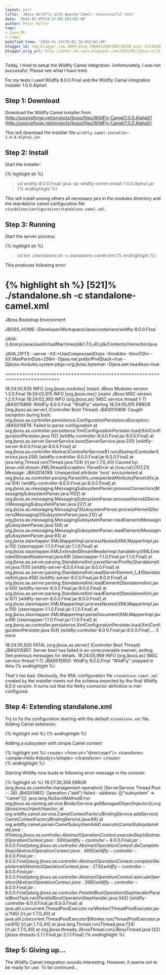 ```yaml
---
layout: post
title: 'JBoss Wildfly with Apache Camel: Unsuccessful test'
date: '2014-05-09T19:37:00.001+02:00'
author: Peter Keller
tags:
- Java EE
- Camel
modified_time: '2016-01-15T10:01:10.052+01:00'
blogger_id: tag:blogger.com,1999:blog-7980432895360710298.post-4124914548937241944
blogger_orig_url: http://peter-on-java.blogspot.com/2014/05/jboss-wildfly-with-apache-camel-first.html
---
```



Today, I tried to setup the Wildfly Camel integration. Unfortunately, I was not successful. 
Please see what I have tried.

For my tests I used Wildfly 8.0.0.Final and the Wildfly Camel integration installer 1.0.0.Alpha1.

## Step 1: Download

Download the Wildfly Camel installer from [http://sourceforge.net/projects/jboss/files/WildFly-Camel/1.0.0.Alpha1/](http://sourceforge.net/projects/jboss/files/WildFly-Camel/1.0.0.Alpha1/)

This will download the installer file `wildfly-camel-installer-1.0.0.Alpha1.jar`

## Step 2: Install

Start the installer:

{% highlight sh %}
> cd wildfly-8.0.0.Final/
> java -jar wildfly-camel-install-1.0.0.Alpha1.jar 
{% endhighlight %}    

This will install among others all necessary jars in the modules directory and the standalone camel 
configuration file `standalone/configuration/standalone-camel.xml`.

## Step 3: Running

Start the server process:

{% highlight sh %}
>  cd bin
> ./standalone.sh -c standalone-camel.xml
{% endhighlight %}    

 This produces following error:

{% highlight sh %}
[521]% ./standalone.sh -c standalone-camel.xml
=========================================================================

  JBoss Bootstrap Environment

  JBOSS_HOME: /Developer/Workspace/Java/containers/wildfly-8.0.0.Final

  JAVA: /Library/Java/JavaVirtualMachines/jdk1.7.0_40.jdk/Contents/Home/bin/java

  JAVA_OPTS:  -server -XX:+UseCompressedOops -Xms64m -Xmx512m -XX:MaxPermSize=256m 
    -Djava.net.preferIPv4Stack=true -Djboss.modules.system.pkgs=org.jboss.byteman 
    -Djava.awt.headless=true

=========================================================================

18:24:00,635 INFO  [org.jboss.modules] (main) JBoss Modules version 1.3.0.Final
18:24:02,615 INFO  [org.jboss.msc] (main) JBoss MSC version 1.2.0.Final
18:24:02,950 INFO  [org.jboss.as] (MSC service thread 1-7) JBAS015899: WildFly 8.0.0.Final "WildFly" starting
18:24:05,915 ERROR [org.jboss.as.server] (Controller Boot Thread) JBAS015956: Caught exception during boot: org.jboss.as.controller.persistence.ConfigurationPersistenceException: JBAS014676: Failed to parse configuration
    at org.jboss.as.controller.persistence.XmlConfigurationPersister.load(XmlConfigurationPersister.java:112) [wildfly-controller-8.0.0.Final.jar:8.0.0.Final]
    at org.jboss.as.server.ServerService.boot(ServerService.java:331) [wildfly-server-8.0.0.Final.jar:8.0.0.Final]
    at org.jboss.as.controller.AbstractControllerService$1.run(AbstractControllerService.java:256) [wildfly-controller-8.0.0.Final.jar:8.0.0.Final]
    at java.lang.Thread.run(Thread.java:724) [rt.jar:1.7.0_40]
Caused by: javax.xml.stream.XMLStreamException: ParseError at [row,col]:[107,21]
Message: JBAS014788: Unexpected attribute 'host' encountered
    at org.jboss.as.controller.parsing.ParseUtils.unexpectedAttribute(ParseUtils.java:104) [wildfly-controller-8.0.0.Final.jar:8.0.0.Final]
    at org.jboss.as.messaging.MessagingSubsystemParser.processConnectors(MessagingSubsystemParser.java:1102)
    at org.jboss.as.messaging.MessagingSubsystemParser.processHornetQServer(MessagingSubsystemParser.java:227)
    at org.jboss.as.messaging.Messaging13SubsystemParser.processHornetQServers(Messaging13SubsystemParser.java:212)
    at org.jboss.as.messaging.MessagingSubsystemParser.readElement(MessagingSubsystemParser.java:134)
    at org.jboss.as.messaging.MessagingSubsystemParser.readElement(MessagingSubsystemParser.java:93)
    at org.jboss.staxmapper.XMLMapperImpl.processNested(XMLMapperImpl.java:110) [staxmapper-1.1.0.Final.jar:1.1.0.Final]
    at org.jboss.staxmapper.XMLExtendedStreamReaderImpl.handleAny(XMLExtendedStreamReaderImpl.java:69) [staxmapper-1.1.0.Final.jar:1.1.0.Final]
    at org.jboss.as.server.parsing.StandaloneXml.parseServerProfile(StandaloneXml.java:1131) [wildfly-server-8.0.0.Final.jar:8.0.0.Final]
    at org.jboss.as.server.parsing.StandaloneXml.readServerElement_1_4(StandaloneXml.java:458) [wildfly-server-8.0.0.Final.jar:8.0.0.Final]
    at org.jboss.as.server.parsing.StandaloneXml.readElement(StandaloneXml.java:145) [wildfly-server-8.0.0.Final.jar:8.0.0.Final]
    at org.jboss.as.server.parsing.StandaloneXml.readElement(StandaloneXml.java:107) [wildfly-server-8.0.0.Final.jar:8.0.0.Final]
    at org.jboss.staxmapper.XMLMapperImpl.processNested(XMLMapperImpl.java:110) [staxmapper-1.1.0.Final.jar:1.1.0.Final]
    at org.jboss.staxmapper.XMLMapperImpl.parseDocument(XMLMapperImpl.java:69) [staxmapper-1.1.0.Final.jar:1.1.0.Final]
    at org.jboss.as.controller.persistence.XmlConfigurationPersister.load(XmlConfigurationPersister.java:104) [wildfly-controller-8.0.0.Final.jar:8.0.0.Final]
    ... 3 more

18:24:05,920 FATAL [org.jboss.as.server] (Controller Boot Thread) JBAS015957: Server boot has failed in an unrecoverable manner; exiting. See previous messages for details.
18:24:05,969 INFO  [org.jboss.as] (MSC service thread 1-7) JBAS015950: WildFly 8.0.0.Final "WildFly" stopped in 4ms
{% endhighlight %}    

That\'s too bad.  Obviously, the XML configuration file `standalone-camel.xml` created by the installer 
meets not the schema expected by the final Wildfly 8.0.0 version. It turns out that the Netty 
connector definition is mal-configured.

## Step 4: Extending standalone.xml

Try to fix the configuration starting with the default `standalone.xml` file. Adding Camel extension:

{% highlight xml %}
<extension module="org.wildfly.camel" />
{% endhighlight %}    

Adding a subsystem with simple Camel context:

{% highlight xml %}
<subsystem xmlns="urn:jboss:domain:camel:1.0">
    <camelContext id="system-context-1">
         &lt;route&gt;
             &lt;from uri="direct:start"/&gt;
             &lt;transform&gt;
                 &lt;simple&gt;Hello #{body}&lt;/simple&gt;
             &lt;/transform&gt;
         &lt;/route&gt;      
    </camelContext>
 </subsystem>
{% endhighlight %}    

Starting Wildfly now leads to following error message in the console:

{% highlight sh %}
19:27:30,306 ERROR [org.jboss.as.controller.management-operation] (ServerService Thread Pool -- 28) JBAS014612: Operation ("add") failed - address: ([("subsystem" => "camel")]): java.lang.NoSuchMethodError: org.jboss.as.naming.service.BinderService.getManagedObjectInjector()Lorg/jboss/msc/inject/Injector;
    at org.wildfly.camel.service.CamelContextFactoryBindingService.addService(CamelContextFactoryBindingService.java:66)
    at org.wildfly.camel.parser.CamelSubsystemAdd$1.execute(CamelSubsystemAdd.java:91)
    at org.jboss.as.controller.AbstractOperationContext.executeStep(AbstractOperationContext.java:591) [wildfly-controller-8.0.0.Final.jar:8.0.0.Final]
    at org.jboss.as.controller.AbstractOperationContext.doCompleteStep(AbstractOperationContext.java:469) [wildfly-controller-8.0.0.Final.jar:8.0.0.Final]
    at org.jboss.as.controller.AbstractOperationContext.completeStepInternal(AbstractOperationContext.java:273) [wildfly-controller-8.0.0.Final.jar:8.0.0.Final]
    at org.jboss.as.controller.AbstractOperationContext.executeOperation(AbstractOperationContext.java:268) [wildfly-controller-8.0.0.Final.jar:8.0.0.Final]
    at org.jboss.as.controller.ParallelBootOperationStepHandler$ParallelBootTask.run(ParallelBootOperationStepHandler.java:343) [wildfly-controller-8.0.0.Final.jar:8.0.0.Final]
    at java.util.concurrent.ThreadPoolExecutor.runWorker(ThreadPoolExecutor.java:1145) [rt.jar:1.7.0_40]
    at java.util.concurrent.ThreadPoolExecutor$Worker.run(ThreadPoolExecutor.java:615) [rt.jar:1.7.0_40]
    at java.lang.Thread.run(Thread.java:724) [rt.jar:1.7.0_40]
    at org.jboss.threads.JBossThread.run(JBossThread.java:122) [jboss-threads-2.1.1.Final.jar:2.1.1.Final]
{% endhighlight %}    

## Step 5: Giving up\...
The Wildfly Camel integration sounds interesting. However, it seems not to be ready for use. 
To be continued\...
